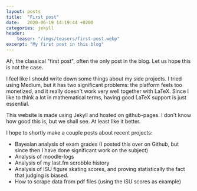 ```yaml
---
layout: posts
title:  "First post"
date:   2020-06-19 14:19:44 +0200
categories: jekyll
header: 
    teaser: "/imgs/teasers/first-post.webp"
excerpt: "My first post in this blog"
---
```


Ah, the classical "first post", often the only post in the blog. Let us hope this is not the case.

I feel like I should write down some things about my side projects. I tried using Medium, but it has
two significant problems: the platform feels too monetized, and it really doesn't work very well
together with LaTeX. Since I like to think a lot in mathematical terms, having good LaTeX support
is just essential.

This website is made using Jekyll and hosted on github-pages. I don't know how good this is, but we
shall see. At least like it better.

I hope to shortly make a couple posts about recent projects:

* Bayesian analysis of exam grades (I posted this over on Github, but since then I have done significant work on the subject)
* Analysis of moodle-logs
* Analysis of my last.fm scrobble history
* Analysis of ISU figure skating scores, and proving statistically the fact that judging is biased.
* How to scrape data from pdf files (using the ISU scores as example)
